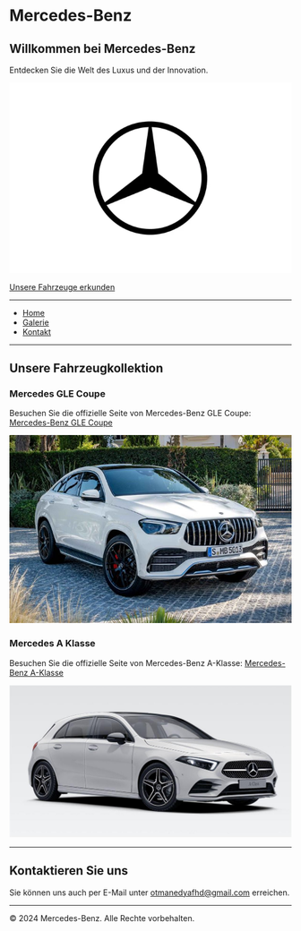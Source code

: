 # Mercedes-Benz

## Willkommen bei Mercedes-Benz

Entdecken Sie die Welt des Luxus und der Innovation.

[![Mercedes Logo](mercedes-logo2.jpg.webp)](#)

[Unsere Fahrzeuge erkunden](#gallery)

---

- [Home](#home)
- [Galerie](#gallery)
- [Kontakt](#contact)

---

## Unsere Fahrzeugkollektion

### Mercedes GLE Coupe

Besuchen Sie die offizielle Seite von Mercedes-Benz GLE Coupe: [Mercedes-Benz GLE Coupe](https://www.mercedes-benz.de/passengercars/models/suv/gle-coupe/overview.html)

![Foto des Mercedes GLE Coupe](gle2.jpeg)

### Mercedes A Klasse

Besuchen Sie die offizielle Seite von Mercedes-Benz A-Klasse: [Mercedes-Benz A-Klasse](https://www.mercedes-benz.de/passengercars/models/hatchback/a-class/overview.html)

![Mercedes A Klasse](aklasse1.jpg)

---

## Kontaktieren Sie uns

Sie können uns auch per E-Mail unter [otmanedyafhd@gmail.com](mailto:otmanedyafhd@gmail.com) erreichen.

---

&copy; 2024 Mercedes-Benz. Alle Rechte vorbehalten.
